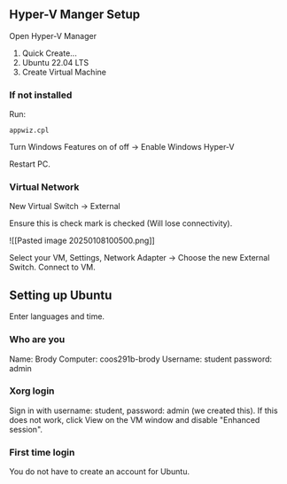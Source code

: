 ## Hyper-V Manger Setup

Open Hyper-V Manager

1. Quick Create...
2. Ubuntu 22.04 LTS
3. Create Virtual Machine
### If not installed

Run:

```
appwiz.cpl
```
Turn Windows Features on of off -> Enable Windows Hyper-V

Restart PC.
### Virtual Network

New Virtual Switch -> External

Ensure this is check mark is checked (Will lose connectivity).

![[Pasted image 20250108100500.png]]

Select your VM, Settings, Network Adapter -> Choose the new External Switch.
Connect to VM.
## Setting up Ubuntu

Enter languages and time.
### Who are you

Name: Brody
Computer: coos291b-brody
Username: student
password: admin
### Xorg login

Sign in with username: student, password: admin (we created this).
If this does not work, click View on the VM window and disable "Enhanced session".
### First time login

You do not have to create an account for Ubuntu.